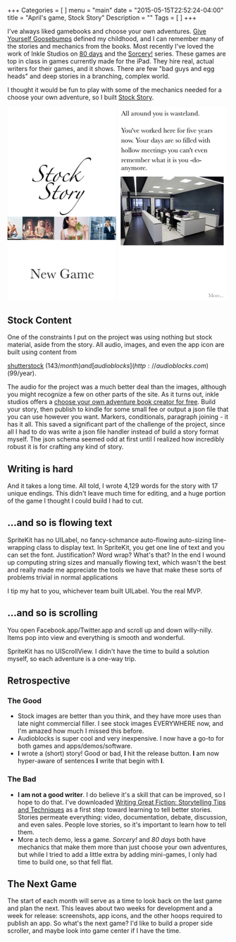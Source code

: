 +++
Categories = [
]
menu = "main"
date = "2015-05-15T22:52:24-04:00"
title = "April's game, Stock Story"
Description = ""
Tags = [
]
+++

I've always liked gamebooks and choose your own adventures.
[Give Yourself Goosebumps](https://en.wikipedia.org/wiki/Give_Yourself_Goosebumps)
defined my childhood, and I can remember many of the stories and mechanics from the books.
Most recently I've loved the work of Inkle Studios on [80 days](http://www.inklestudios.com/80days/) and the
[Sorcery!](http://www.inklestudios.com/sorcery/) series. These games are top in class in games currently made for the iPad. They hire real, actual writers for their games, and it shows. There are few "bad guys and egg heads" and deep stories in a branching, complex world.

I thought it would be fun to play with some of the mechanics needed for a
choose your own adventure, so I built [Stock Story](https://itunes.apple.com/app/id988245189).

<img src="/files/stockstory1.png" style="display:inline-block;width:49%"></img>
<img src="/files/stockstory2.png" style="display:inline-block;width:49%"></img>

## Stock Content

One of the constraints I put on the project was using nothing but stock material, aside from the story. All audio, images, and even the app icon are built using content from 

[shutterstock](http://shutterstock.com) ($143/month) and [audioblocks](http://audioblocks.com) ($99/year).

The audio for the project was a much better deal than the images, although you might recognize a few on other parts of the site. As it turns out, inkle studios offers a [choose your own adventure book creator for free](http://www.inklestudios.com/inklewriter/). Build your story, then publish to kindle for some small fee or output a json file that you can use however you want. Markers, conditionals, paragraph joining - it has it all. This saved a significant part of the challenge of the project, since all I had to do was write a json file handler instead of build a story format myself. The json schema seemed odd at first until I realized how incredibly robust it is for crafting any kind of story.

## Writing is hard

And it takes a long time. All told, I wrote 4,129 words for the story with 17 unique endings. This didn't leave much time for editing, and a huge portion of the game I thought I could build I had to cut.

## ...and so is flowing text

SpriteKit has no UILabel, no fancy-schmance auto-flowing auto-sizing line-wrapping class to display text. In SpriteKit, you get one line of text and you can set the font. Justification? Word wrap? What's that? In the end I wound up computing string sizes and manually flowing text, which wasn't the best and really made me appreciate the tools we have that make these sorts of problems trivial in normal applications

I tip my hat to you, whichever team built UILabel. You the real MVP. 

## ...and so is scrolling

You open Facebook.app/Twitter.app and scroll up and down willy-nilly. Items pop into view and everything is smooth and wonderful.

SpriteKit has no UIScrollView. I didn't have the time to build a solution myself, so each adventure is a one-way trip. 

## Retrospective

### The Good

- Stock images are better than you think, and they have more uses than late night commercial filler. I see stock images EVERYWHERE now, and I'm amazed how much I missed this before.
- Audioblocks is super cool and very inexpensive. I now have a go-to for both games and apps/demos/software.
- **I** wrote a (short) story! Good or bad, **I** hit the release button. **I** am now hyper-aware of sentences **I** write that begin with **I**.

### The Bad

- **I am not a good writer**. I do believe it's a skill that can be improved, so I hope to do that. I've downloaded [Writing Great Fiction: Storytelling Tips and Techniques](http://www.audible.com/pd/Self-Development/Writing-Great-Fiction-Storytelling-Tips-and-Techniques-Audiobook/B00P026PZC) as a first step toward learning to tell better stories. Stories permeate everything: video, documentation, debate, discussion, and even sales. People love stories, so it's important to learn how to tell them.
- More a tech demo, less a game. *Sorcery!* and *80 days* both have mechanics that make them more than just choose your own adventures, but while I tried to add a little extra by adding mini-games, I only had time to build one, so that fell flat.

## The Next Game

The start of each month will serve as a time to look back on the last game and plan the next. This leaves about two weeks for development and a week for release: screenshots, app icons, and the other hoops required to publish an app. So what's the next game? I'd like to build a proper side scroller, and maybe look into game center if I have the time. 